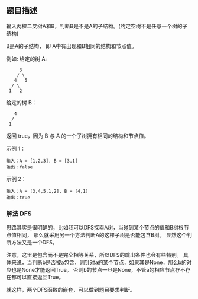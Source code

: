## 题目描述
输入两棵二叉树A和B，判断B是不是A的子结构。(约定空树不是任意一个树的子结构)

B是A的子结构， 即 A中有出现和B相同的结构和节点值。

例如:
给定的树 A:
```
     3
    / \
   4   5
  / \
 1   2
```
给定的树 B：
```
   4 
  /
 1
```
返回 true，因为 B 与 A 的一个子树拥有相同的结构和节点值。

示例 1：
```
输入：A = [1,2,3], B = [3,1]
输出：false
```
示例 2：
```
输入：A = [3,4,5,1,2], B = [4,1]
输出：true
```

### 解法 DFS
思路其实是很明确的，比如我可以DFS探索A树，当碰到某个节点的值和B树根节点值相同，
那么就采用另一个方法判断A的这棵子树是否能包含B树。
显然这个判断方法又是一个DFS。

注意，这里是包含而不是完全相等关系，所以DFS的跳出条件也会有些特别。
具体来说，当判断b是否被a包含，则针对a的某个节点，如果其是None，那么b的对应也是None才能返回True。
否则b的节点一旦是None，不管a的相应节点存不存在都可以直接返回True。

就这样，两个DFS函数的嵌套，可以做到题目要求判断。